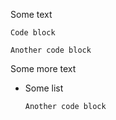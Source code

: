 Some text

```
Code block
```

```
Another code block
```

Some more text

- Some list

  ```
  Another code block
  ```
